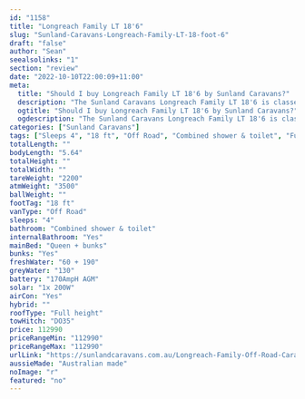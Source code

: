```yaml
---
id: "1158"
title: "Longreach Family LT 18'6"
slug: "Sunland-Caravans-Longreach-Family-LT-18-foot-6"
draft: "false"
author: "Sean"
seealsolinks: "1"
section: "review"
date: "2022-10-10T22:00:09+11:00"
meta:
  title: "Should I buy Longreach Family LT 18'6 by Sunland Caravans?"
  description: "The Sunland Caravans Longreach Family LT 18'6 is classed as Off Road, and sleeps 4 people. It is Australian made and comes in at 18 ft. It generally has Combined shower & toilet."
  ogtitle: "Should I buy Longreach Family LT 18'6 by Sunland Caravans?"
  ogdescription: "The Sunland Caravans Longreach Family LT 18'6 is classed as Off Road, and sleeps 4 people. It is Australian made and comes in at 18 ft. It generally has Combined shower & toilet."
categories: ["Sunland Caravans"]
tags: ["Sleeps 4", "18 ft", "Off Road", "Combined shower & toilet", "Full height", "Over 100k", "Australian made"]
totalLength: ""
bodyLength: "5.64"
totalHeight: ""
totalWidth: ""
tareWeight: "2200"
atmWeight: "3500"
ballWeight: ""
footTag: "18 ft"
vanType: "Off Road"
sleeps: "4"
bathroom: "Combined shower & toilet"
internalBathroom: "Yes"
mainBed: "Queen + bunks"
bunks: "Yes"
freshWater: "60 + 190"
greyWater: "130"
battery: "170AmpH AGM"
solar: "1x 200W"
airCon: "Yes"
hybrid: ""
roofType: "Full height"
towHitch: "DO35"
price: 112990
priceRangeMin: "112990"
priceRangeMax: "112990"
urlLink: "https://sunlandcaravans.com.au/Longreach-Family-Off-Road-Caravan"
aussieMade: "Australian made"
noImage: "r"
featured: "no"
---
```

